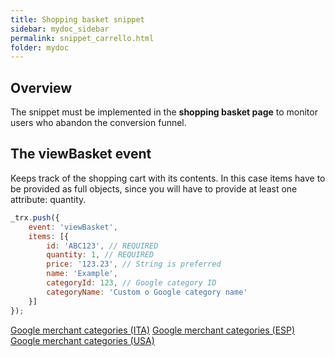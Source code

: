 ```yaml
---
title: Shopping basket snippet
sidebar: mydoc_sidebar
permalink: snippet_carrello.html
folder: mydoc
---
```


## Overview
The snippet must be implemented in the **shopping basket page** to monitor users who abandon the conversion funnel.

## The viewBasket event
Keeps track of the shopping cart with its contents.
In this case items have to be provided as full objects, since you will have to provide at least one attribute: quantity.

```js
_trx.push({
    event: 'viewBasket',
    items: [{
        id: 'ABC123', // REQUIRED
        quantity: 1, // REQUIRED
        price: '123.23', // String is preferred
        name: 'Example',
        categoryId: 123, // Google category ID
        categoryName: 'Custom o Google category name'
    }]
});
```

[Google merchant categories (ITA)](https://www.google.com/basepages/producttype/taxonomy-with-ids.it-IT.txt)
[Google merchant categories (ESP)](https://www.google.com/basepages/producttype/taxonomy-with-ids.es-ES.txt)
[Google merchant categories (USA)](https://www.google.com/basepages/producttype/taxonomy-with-ids.en-US.txt)
